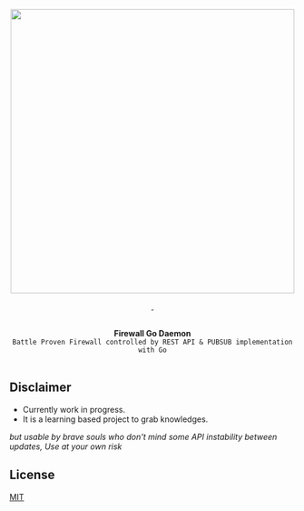 <p align="center">
  <img width="500" src="https://user-images.githubusercontent.com/58973699/145937515-c8438450-4aa8-4653-88bf-f0a5e91e163d.png">  
</p>

<p align="center">
  <a href="LICENSE.md" target="_blank">
    <img src="https://badgen.net/badge/license/MIT/blue" alt="">
  </a>
  <a href="https://github.com/hnimminh/shield/releases" target="_blank">
    <img src="https://badgen.net/github/tag/hnimminh/shield" alt="">
  </a>
</p>

<p align="center">
  <br>
  <strong>Firewall Go Daemon</strong>
  <br>
  <code>Battle Proven Firewall controlled by REST API & PUBSUB implementation with Go</code>
  <br><br>
</p>


## Disclaimer
* Currently work in progress.
* It is a learning based project to grab knowledges.

*but usable by brave souls who don't mind some API instability between updates, Use at your own risk*

## License
[MIT](./LICENSE)
